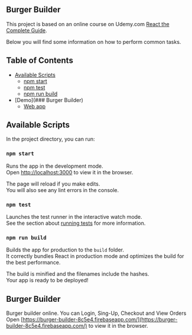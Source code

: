 ## Burger Builder

This project is based on an online course on Udemy.com [React the Complete Guide](https://www.udemy.com/course/react-the-complete-guide-incl-redux/).

Below you will find some information on how to perform common tasks.<br>

## Table of Contents

-   [Available Scripts](#available-scripts)
    -   [npm start](#npm-start)
    -   [npm test](#npm-test)
    -   [npm run build](#npm-run-build)
-   [Demo](### Burger Builder)
    -   [Web app](##Burger-Builder)

## Available Scripts

In the project directory, you can run:

### `npm start`

Runs the app in the development mode.<br>
Open [http://localhost:3000](http://localhost:3000) to view it in the browser.

The page will reload if you make edits.<br>
You will also see any lint errors in the console.

### `npm test`

Launches the test runner in the interactive watch mode.<br>
See the section about [running tests](#running-tests) for more information.

### `npm run build`

Builds the app for production to the `build` folder.<br>
It correctly bundles React in production mode and optimizes the build for the best performance.

The build is minified and the filenames include the hashes.<br>
Your app is ready to be deployed!

## Burger Builder

Burger builder online. You can Login, Sing-Up, Checkout and View Orders<br>
Open [https://burger-builder-8c5e4.firebaseapp.com/](https://burger-builder-8c5e4.firebaseapp.com/) to view it in the browser.
